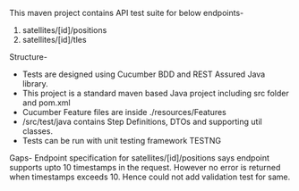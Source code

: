 This maven project contains API test suite for below endpoints-
1. satellites/[id]/positions
2. satellites/[id]/tles

Structure-
- Tests are designed using Cucumber BDD and REST Assured Java library.
- This project is a standard maven based Java project including src folder and pom.xml
- Cucumber Feature files are inside ./resources/Features
- /src/test/java contains Step Definitions, DTOs and supporting util classes.
- Tests can be run with unit testing framework TESTNG
 

Gaps-
Endpoint specification for satellites/[id]/positions says endpoint supports upto 10 timestamps in the request. However no error is returned when timestamps exceeds 10.
Hence could not add validation test for same.

